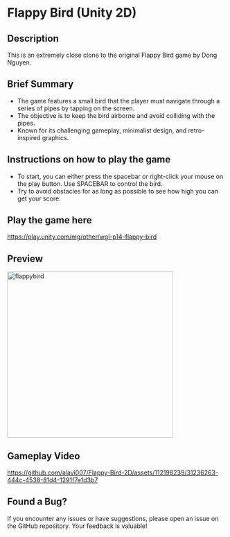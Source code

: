 # Flappy Bird (Unity 2D)

## Description

This is an extremely close clone to the original Flappy Bird game by Dong Nguyen.

## Brief Summary

- The game features a small bird that the player must navigate through a series of pipes by tapping on the screen.
- The objective is to keep the bird airborne and avoid colliding with the pipes.
- Known for its challenging gameplay, minimalist design, and retro-inspired graphics.

## Instructions on how to play the game

- To start, you can either press the spacebar or right-click your mouse on the play button. Use SPACEBAR to control the bird.
- Try to avoid obstacles for as long as possible to see how high you can get your score.

## Play the game here

https://play.unity.com/mg/other/wgl-p14-flappy-bird

## Preview

<img width="383" alt="flappybird" src="https://github.com/alavi007/Flappy-Bird-2D/assets/112198239/63063b9b-ecf3-4dea-afc1-b72e968332f8">

## Gameplay Video

https://github.com/alavi007/Flappy-Bird-2D/assets/112198239/31236263-444c-4538-81d4-1291f7e1d3b7

## Found a Bug?

If you encounter any issues or have suggestions, please open an issue on the GitHub repository. Your feedback is valuable!
